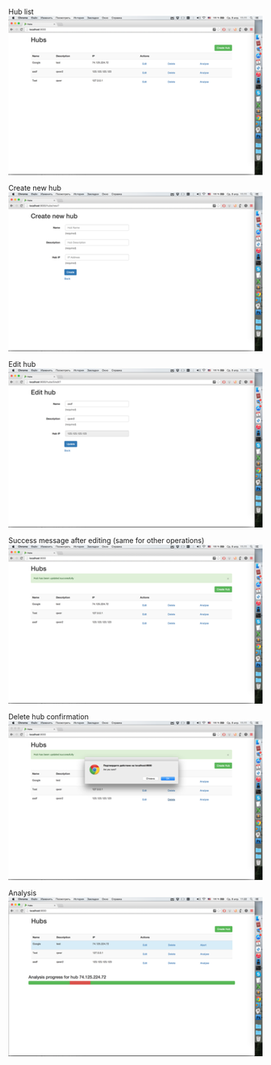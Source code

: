 Hub list
![Index page](https://raw.githubusercontent.com/Bobochka/greeniq/master/screenshots/index.png)

Create new hub
![Index page](https://raw.githubusercontent.com/Bobochka/greeniq/master/screenshots/new.png)

Edit hub
![Index page](https://raw.githubusercontent.com/Bobochka/greeniq/master/screenshots/edit.png)

Success message after editing (same for other operations)
![Index page](https://raw.githubusercontent.com/Bobochka/greeniq/master/screenshots/update_result.png)

Delete hub confirmation
![Index page](https://raw.githubusercontent.com/Bobochka/greeniq/master/screenshots/delete.png)

Analysis
![Index page](https://raw.githubusercontent.com/Bobochka/greeniq/master/screenshots/analysis.png)
